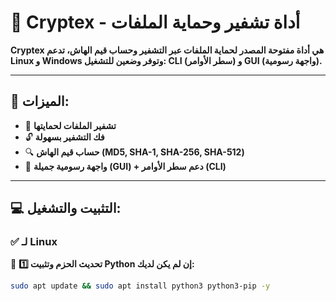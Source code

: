 # 🔐 Cryptex - أداة تشفير وحماية الملفات  
**Cryptex هي أداة مفتوحة المصدر لحماية الملفات عبر التشفير وحساب قيم الهاش، تدعم Linux و Windows وتوفر وضعين للتشغيل: CLI (سطر الأوامر) و GUI (واجهة رسومية).**  

---

## 🚀 **الميزات:**  
- 🔐 **تشفير الملفات لحمايتها**  
- 🔓 **فك التشفير بسهولة**  
- 🔍 **حساب قيم الهاش (MD5, SHA-1, SHA-256, SHA-512)**  
- 🎨 **واجهة رسومية جميلة (GUI) + دعم سطر الأوامر (CLI)**  

---

## 💻 **التثبيت والتشغيل:**  
### ✅ **لـ Linux**  
📌 **1️⃣ تحديث الحزم وتثبيت Python إن لم يكن لديك:**  
```sh
sudo apt update && sudo apt install python3 python3-pip -y
